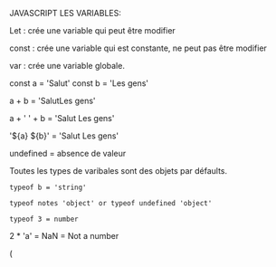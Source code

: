 JAVASCRIPT LES VARIABLES:

Let : crée une variable qui peut être modifier 

const : crée une variable qui est constante, ne peut pas être modifier 

var : crée une variable globale.

const a = 'Salut'
const b = 'Les gens'

a + b = 'SalutLes gens'

a + ' ' + b = 'Salut Les gens'

'${a} ${b}' = 'Salut Les gens'

undefined = absence de valeur 

Toutes les types de varibales sont des objets par défaults.

    typeof b = 'string'

    typeof notes 'object' or typeof undefined 'object'

    typeof 3 = number 

2 * 'a' = NaN = Not a number 

( <script>

        const a = 'Salut'
        const b = 'Les gens'
        const isMajeur = undefined
        const notes = [13,14,8,9,'hello',[1,2,3]]

    const person = {
        firstname:'John',
        lastname: 'Doe',
        age: 24,
        notes: [12,15,19],
        job:{
            name:'Informaticien',
            hours: 35
        },
        [b]:23
    }
    </script>
    )


OPERATEUR COMPLEXE :

VRAI ET VRAI = VRAI 
VRAI ET FAUX = FAUX 
FAUX ET FAUX = FAUX 

a || b inverse = !a && !b

switch (pays)
            case 'FR':
                console.log('Je suis en france')
                break
            case 'US':
                console.log('Je suis au US ')
                break
            default:
                console.log('Je suis dans un pays inconnu')
                break

ça s'active que si pays est égal au case.

EXERCICE :

 const year = 2023

        const beathyear = prompt('Quel est votre année de naissance ?')
        const film = ['LiLo Et Stitch', 'Matrix', 'EvilMan']
        const age = year - beathyear
        if (age <= 13){
            console.log('On vous conseille de regarder  ', film[0])
        }
        else if(age > 13 && age  < 18){
            console.log('On vous conseille de regarder ', film[1] )
        }
        else {
            console.log('On vous conseille de regarder ', film[2])
        }


         let = 18
        if (age >= 18) {
            var suffix = 'Hello'
        }
        console.log(suffix)

        Varibale declarer avec let et const ne sera accessible que dans les bloc courrant et enfant et pas dans les bloc parents (var)

        let chiffre = prompt()
        if (chiffre < 0 || chiffre > 10){
            console.log("Le nombre n'est pas valide") 
            }else{
                for(let i = chiffre; i >= 0;i--){
                    console.log(i)
                }
                }
        

let guess = 8
        let chiffre 
        while (chiffre !== guess){
            chiffre = prompt('Autre chiffre') * 1
            if (chiffre < guess){
                console.log('Plus')
            }else if ( chiffre > guess){
                console.log('Moins')
            }
        }
        console.log('Bienjouer tu es bon')


        FONCTION :

        EXEMPLE :

        ( const canDrive = ) function canDrive (age,pays){
            if (
                (age > 18 && pays === 'FR') ||
                (age > 16 && pays === 'US')
            ){return true
            }
            return false

        }
        console.log(canDrive(15,'FR'))


Juste avec fonction on peut l'appeller avant que ça soit définis ( on peut metre un console avant la fonction dans le script)
Avec le const faut mettre le console apres ça limite la porter de la fonction.

function greeting(name){
            console.log(`Bonjour ${name}`)
        }
        greeting('John')
        greeting('Jane')


on va utiliser this dans le console.log dans une fonction sans parametre 
et va en recevoir un lorsqu'on va appeler la fonction

const a = {
    firstname:'John',
    lastname: 'Doe',
    fullname: function (){
        console.log(this)
    }
}
a.fullname()


METHODE /
il existe plein de methode deja prefaites
je peux me renseigner plus sur mdn web docs
on va utilisre ça sur les objet/ classe qu'on va createServer

fonction flèché n'alter pas avec this 
ça retourne directement, c'est plus concis 
